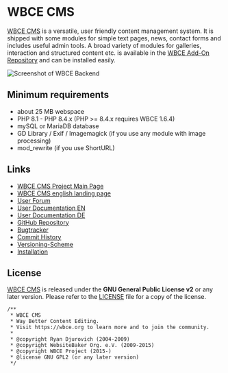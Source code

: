 # WBCE CMS
[WBCE CMS](https://wbce.org) is a versatile, user friendly content management system. It is shipped with some modules for simple text pages, news, contact forms and includes useful admin tools. A broad variety of modules for galleries, interaction and structured content etc. is available in the [WBCE Add-On Repository](https://addons.wbce.org) and can be installed easily.

![Screenshot of WBCE Backend](https://wbce.org/screenshot-github-wbce-start-en.jpg)

## Minimum requirements
  - about 25 MB webspace
  - PHP 8.1 - PHP 8.4.x (PHP >= 8.4.x requires WBCE 1.6.4)
  - mySQL or MariaDB database
  - GD Library / Exif / Imagemagick (if you use any module with image processing)
  - mod_rewrite (if you use ShortURL)

## Links
  - [WBCE CMS Project Main Page](https://wbce.org)
  - [WBCE CMS english landing page](https://wbce-cms.org)
  - [User Forum](https://forum.wbce.org)
  - [User Documentation EN](https://help.wbce-cms.org)
  - [User Documentation DE](https://help.wbce.org)
  - [GitHub Repository](https://github.com/WBCE/WBCE_CMS)
  - [Bugtracker](https://github.com/WBCE/WBCE_CMS/issues)
  - [Commit History](https://github.com/WBCE/WBCE_CMS/commits/main)
  - [Versioning-Scheme](https://github.com/WBCE/WBCE_CMS/blob/main/wbce/admin/interface/version.php)
  - [Installation](INSTALL.md)

## License
[WBCE CMS](https://wbce.org) is released under the **GNU General Public License v2** or any later version.
Please refer to the [LICENSE](LICENSE.md) file for a copy of the license.

    /**
     * WBCE CMS
     * Way Better Content Editing.
     * Visit https://wbce.org to learn more and to join the community.
     *
     * @copyright Ryan Djurovich (2004-2009)
     * @copyright WebsiteBaker Org. e.V. (2009-2015)
     * @copyright WBCE Project (2015-)
     * @license GNU GPL2 (or any later version)
     */
